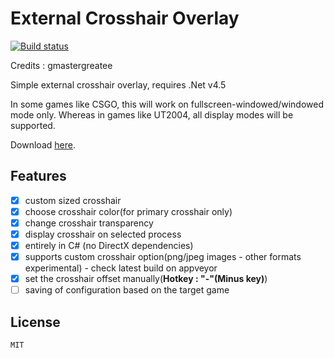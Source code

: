 # External Crosshair Overlay

[![Build status](https://ci.appveyor.com/api/projects/status/3d1t03v8dpuncpi0?svg=true)](https://ci.appveyor.com/project/gmastergreatee/externalcrosshairoverlay)

Credits : gmastergreatee

Simple external crosshair overlay, requires .Net v4.5

In some games like CSGO, this will work on fullscreen-windowed/windowed mode only.
Whereas in games like UT2004, all display modes will be supported.

Download [here](https://ci.appveyor.com/project/gmastergreatee/externalcrosshairoverlay/build/artifacts).

## Features

- [x] custom sized crosshair
- [x] choose crosshair color(for primary crosshair only)
- [x] change crosshair transparency
- [x] display crosshair on selected process
- [x] entirely in C# (no DirectX dependencies)
- [x] supports custom crosshair option(png/jpeg images - other formats experimental) - check latest build on appveyor
- [x] set the crosshair offset manually(__Hotkey : "-"(Minus key)__)
- [ ] saving of configuration based on the target game

## License
    MIT
